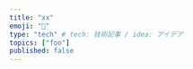 ```yaml
---
title: "xx"
emoji: "📌"
type: "tech" # tech: 技術記事 / idea: アイデア
topics: ["foo"]
published: false
---
```

